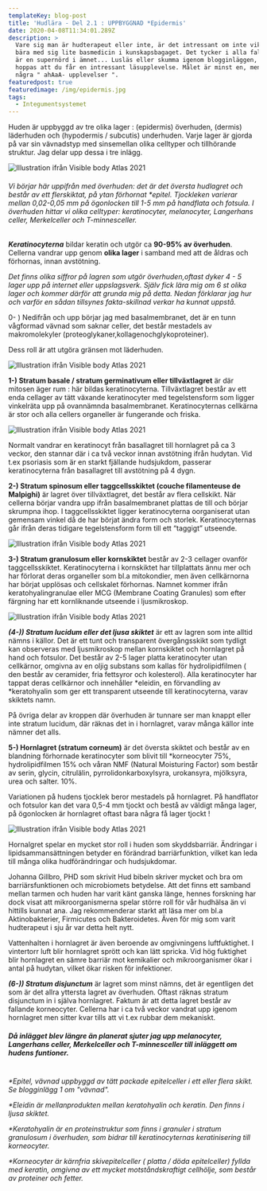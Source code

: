 ```yaml
---
templateKey: blog-post
title: 'Hudlära - Del 2.1 : UPPBYGGNAD *Epidermis'
date: 2020-04-08T11:34:01.289Z
description: >
  Vare sig man är hudterapeut eller inte, är det intressant om inte viktigt, att
  bära med sig lite basmedicin i kunskapsbagaget. Det tycker i alla fall jag som
  är en supernörd i ämnet... Lusläs eller skumma igenom blogginläggen, jag
  hoppas att du får en intressant läsupplevelse. Målet är minst en, men gärna
  några " ahAaA- upplevelser ".
featuredpost: true
featuredimage: /img/epidermis.jpg
tags:
  - Integumentsystemet
---
```

Huden är uppbyggd av tre olika lager : (epidermis) överhuden, (dermis) läderhuden och (hypodermis / subcutis) underhuden. Varje lager är gjorda på var sin vävnadstyp med sinsemellan olika celltyper och tillhörande struktur. Jag delar upp dessa i tre inlägg.

![Illustration ifrån Visible body Atlas 2021](/img/tre-lager.jpg "hudens tre lager")

###### Vi börjar här uppifrån med överhuden: det är det översta hudlagret och består av ett flerskiktat, på ytan förhornat *epitel. Tjockleken varierar mellan 0,02-0,05 mm på ögonlocken till 1-5 mm på handflata och fotsula. I överhuden hittar vi olika celltyper: *keratinocyter, melanocyter, Langerhans celler, Merkelceller och T-minnesceller.*

***Keratinocyterna*** bildar keratin och utgör ca **90-95% av överhuden**. Cellerna vandrar upp genom **olika lager** i samband med att de åldras och förhornas, innan avstötning.

*Det finns olika siffror på lagren som utgör överhuden,oftast dyker 4 - 5 lager upp på internet eller uppslagsverk. Själv fick lära mig om 6 st olika lager och kommer därför att grunda mig på detta. Nedan förklarar jag hur och varför en sådan tillsynes fakta-skillnad verkar ha kunnat uppstå.*

0- ) Nedifrån och upp börjar jag med basalmembranet, det är en tunn vågformad vävnad som saknar celler, det består mestadels av makromolekyler (proteoglykaner,kollagenochglykoproteiner).

Dess roll är att utgöra gränsen mot läderhuden.

![Illustration ifrån Visible body Atlas 2021](/img/basalmembran.jpg "Basalmembranet ")

**1-) Stratum basale / stratum germinativum eller tillväxtlagret** är där mitosen äger rum : här bildas keratinocyterna. Tillväxtlagret består av ett enda cellager av tätt växande keratinocyter med tegelstensform som ligger vinkelräta upp på ovannämnda basalmembranet. Keratinocyternas cellkärna är stor och alla cellers organeller är fungerande och friska.

![Illustration ifrån Visible body Atlas 2021](/img/tillväxtlagret.jpg "Stratum basale")

Normalt vandrar en keratinocyt från basallagret till hornlagret på ca 3 veckor, den stannar där i ca två veckor innan avstötning ifrån hudytan. Vid t.ex psoriasis som är en starkt fjällande hudsjukdom, passerar keratinocyterna från basallagret till avstötning på 4 dygn.



**2-) Stratum spinosum eller taggcellsskiktet (couche filamenteuse de Malpighi)** är lagret över tillväxtlagret, det består av flera cellskikt. När cellerna börjar vandra upp ifrån basalmembranet plattas de till och börjar skrumpna ihop. I taggcellsskiktet ligger keratinocyterna oorganiserat utan gemensam vinkel då de har börjat ändra form och storlek. Keratinocyternas går ifrån deras tidigare tegelstensform form till ett “taggigt” utseende.

![Illustration ifrån Visible body Atlas 2021](/img/stratum-spinosum.jpg "Stratum spinosum")

**3-) Stratum granulosum eller kornskiktet** består av 2-3 cellager ovanför taggcellsskiktet. Keratinocyterna i kornskiktet har tillplattats ännu mer och har förlorat deras organeller som bl.a mitokondier, men även cellkärnorna har börjat upplösas och cellskalet förhornas. Namnet kommer ifrån keratohyalingranulae eller MCG (Membrane Coating Granules) som efter färgning har ett kornliknande utseende i ljusmikroskop.

![Illustration ifrån Visible body Atlas 2021](/img/stratum-granulosum.jpg "Stratum granulosum")

***(4-)) Stratum lucidum eller det ljusa skiktet*** är ett av lagren som inte alltid nämns i källor. Det är ett tunt och transparent övergångsskikt som tydligt kan observeras med ljusmikroskop mellan kornskiktet och hornlagret på hand och fotsulor. Det består av 2-5 lager platta keratinocyter utan cellkärnor, omgivna av en oljig substans som kallas för hydrolipidfilmen ( den består av ceramider, fria fettsyror och kolesterol). Alla keratinocyter har tappat deras cellkärnor och innehåller \*eleidin, en förvandling av \*keratohyalin som ger ett transparent utseende till keratinocyterna, varav skiktets namn.

På övriga delar av kroppen där överhuden är tunnare ser man knappt eller inte stratum lucidum, där räknas det in i hornlagret, varav många källor inte nämner det alls.

**5-) Hornlagret (stratum corneum)** är det översta skiktet och består av en blandning förhornade keratinocyter som blivit till *korneocyter 75%, hydrolipidfilmen 15% och våran NMF (Natural Moisturing Factor) som består av serin, glycin, citrulälin, pyrrolidonkarboxylsyra, urokansyra, mjölksyra, urea och salter. 10%.

Variationen på hudens tjocklek beror mestadels på hornlagret. På handflator och fotsulor kan det vara 0,5-4 mm tjockt och bestå av väldigt många lager, på ögonlocken är hornlagret oftast bara några få lager tjockt !

![Illustration ifrån Visible body Atlas 2021](/img/stratum-corneum.jpg "Stratum corneum")

Hornalgret spelar en mycket stor roll i huden som skyddsbarriär. Ändringar i lipidsammansättningen betyder en förändrad barriärfunktion, vilket kan leda till många olika hudförändringar och hudsjukdomar. 

Johanna Gillbro, PHD som skrivit Hud bibeln skriver mycket och bra om barriärsfunktionen och microbiomets betydelse. Att det finns ett samband mellan tarmen och huden har varit känt ganska länge, hennes forskning har dock visat att mikroorganismerna spelar större roll för vår hudhälsa än vi hittills kunnat ana. Jag rekommenderar starkt att läsa mer om bl.a Aktinobakterier, Firmicutes och Bakteroidetes. Även för mig som varit hudterapeut i sju år var detta helt nytt.

Vattenhalten i hornlagret är även beroende av omgivningens luftfuktighet. I vintertorr luft blir hornlagret sprött och kan lätt spricka. Vid hög fuktighet blir hornlagret en sämre barriär mot kemikalier och mikroorganismer ökar i antal på hudytan, vilket ökar risken för infektioner.

***(6-)) Stratum disjunctum*** är lagret som minst nämns, det är egentligen det som är det allra yttersta lagret av överhuden. Oftast räknas stratum disjunctum in i själva hornlagret. Faktum är att detta lagret består av fallande korneocyter. Cellerna har i ca två veckor vandrat upp igenom hornlagret men sitter kvar tills att vi t.ex rubbar dem mekaniskt.

##### Då inlägget blev längre än planerat sjuter jag upp melanocyter, Langerhans celler, Merkelceller och T-minnesceller till inläggett om hudens funtioner. 

\
*\*Epitel, vävnad uppbyggd av tätt packade epitelceller i ett eller flera skikt. Se blogginlägg 1 om "vävnad".*

*\*Eleidin är mellanprodukten mellan keratohyalin och keratin. Den finns i ljusa skiktet.*

*\*Keratohyalin är en proteinstruktur som finns i granuler i stratum granulosum i överhuden, som bidrar till keratinocyternas keratinisering till korneocyter.*

*\*Korneocyter är kärnfria skivepitelceller ( platta / döda epitelceller) fyllda med keratin, omgivna av ett mycket motståndskraftigt cellhölje, som består av proteiner och fetter.*